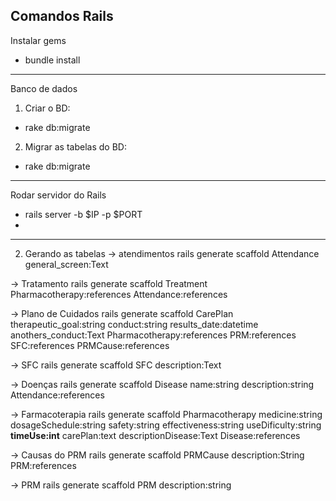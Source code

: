 ## Comandos Rails

Instalar gems
- bundle install

-----------------

Banco de dados
1. Criar o BD:
- rake db:migrate

2. Migrar as tabelas do BD:
- rake db:migrate

----------------------------

Rodar servidor do Rails
- rails server -b $IP -p $PORT
- 

-----------------------------
2. Gerando as tabelas
-> atendimentos 
rails generate scaffold Attendance general_screen:Text

-> Tratamento
rails generate scaffold Treatment 
Pharmacotherapy:references Attendance:references

-> Plano de Cuidados
rails generate scaffold CarePlan therapeutic_goal:string
conduct:string results_date:datetime anothers_conduct:Text
Pharmacotherapy:references PRM:references SFC:references
PRMCause:references

-> SFC
rails generate scaffold SFC description:Text


-> Doenças
rails generate scaffold Disease name:string description:string
Attendance:references



-> Farmacoterapia
rails generate scaffold Pharmacotherapy 
medicine:string dosageSchedule:string 
safety:string effectiveness:string 
        useDificulty:string **timeUse:int** 
carePlan:text descriptionDisease:Text Disease:references

-> Causas do PRM
rails generate scaffold PRMCause description:String 
PRM:references

-> PRM
rails generate scaffold PRM description:string
